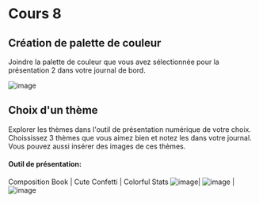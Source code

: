 # Cours 8
## Création de palette de couleur
Joindre la palette de couleur que vous avez sélectionnée pour la présentation 2 dans votre journal de bord.   

![image](https://user-images.githubusercontent.com/89647786/144719595-87a11f72-ad68-46e3-b1f2-f436319ec282.png)

## Choix d'un thème 
Explorer les thèmes dans l'outil de présentation numérique de votre choix. Choississez 3 thèmes que vous aimez bien et notez les dans votre journal. Vous pouvez aussi insérer des images de ces thèmes. 

#### Outil de présentation:    
Composition Book | Cute Confetti | Colorful Stats
![image](https://user-images.githubusercontent.com/89647786/144719662-66b24759-d65d-4a7d-bf0c-02e410530eff.png)| ![image](https://user-images.githubusercontent.com/89647786/144719679-a53fee14-15b0-49b5-a2d4-83b08f4f5f52.png) | ![image](https://user-images.githubusercontent.com/89647786/144719712-77abd0a5-3f18-40e2-b03c-4c13deb0b933.png)
 

